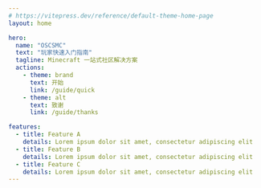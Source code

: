 ```yaml
---
# https://vitepress.dev/reference/default-theme-home-page
layout: home

hero:
  name: "OSCSMC"
  text: "玩家快速入门指南"
  tagline: Minecraft 一站式社区解决方案
  actions:
    - theme: brand
      text: 开始
      link: /guide/quick
    - theme: alt
      text: 致谢
      link: /guide/thanks

features:
  - title: Feature A
    details: Lorem ipsum dolor sit amet, consectetur adipiscing elit
  - title: Feature B
    details: Lorem ipsum dolor sit amet, consectetur adipiscing elit
  - title: Feature C
    details: Lorem ipsum dolor sit amet, consectetur adipiscing elit
---
```


